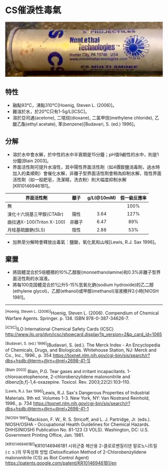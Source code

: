 # CS催淚性毒氣

![cs_gas_projectile](cs_gas_projectile.jpg)

## 特性

* 融點93°C，沸點310°C[Hoenig, Steven L. (2006)]。
* 難溶於水，於20°C只有1-5g/L[ICSC]。
* 溶於亞司通(acetone), 二噁烷(dioxane), 二氯甲烷(methylene chloride), 乙酸乙酯(ethyl acetate), 苯(benzene)[Budavari, S. (ed.) 1996]。

## 分解

* 溶於水中會水解，於中性的水中半衰期是15分鐘；pH值9鹼性的水中，則是1分鐘[Blain 2003]。
* 界面活性劑可提升水溶性，其中陽性界面活性劑（如4價銨鹽消毒劑，過水時加入的柔順劑）會催化水解，非離子型界面活性劑會稍為抑制水解，陰性界面活性劑（如一般肥皂，洗潔精，洗衣粉）則大幅度抑制水解[KR101469461B1]。

|界面活性劑|離子|g/L(@10mM)|假一級反應率|
|---|:---:|:---:|:---:|
|無|||100%|
|溴化十六烷基三甲銨(CTABr)|陽性|3.64|127%|
|曲拉通X-100(Triton X-100)|非離子|6.47|89%|
|月桂基硫酸鈉(SLS)|陰性|2.88|53%|

* 加熱至分解時會釋放出毒氣：鹽酸，氧化氮和山埃[Lewis, R.J. Sax 1996]。

## 棄置

* 將固體混合於5倍體積的10%乙醇胺(monoethanolamine)和0.3%非離子型界面活性劑的水溶液。
* 將每100克固體混合於1公升5-15%氫氧化鈉(sodium hydroxide)的乙二醇(ethylene glycol)，乙醇(ethanol)或甲醇(methanol)溶液攪拌2小時[NIOSH 1981]。

------

<sup>[Hoenig, Steven L. (2006)]</sup>Hoenig, Steven L. (2006). Compendium of Chemical Warfare Agents. Springer. p. 138. ISBN 978-0-387-34626-7.

<sup>[ICSC]</sup>ILO International Chemical Safety Cards (ICSC) http://www.ilo.org/dyn/icsc/showcard.display?p_version=2&p_card_id=1065

<sup>[Budavari, S. (ed.) 1996]</sup>[Budavari, S. (ed.). The Merck Index - An Encyclopedia of Chemicals, Drugs, and Biologicals. Whitehouse Station, NJ: Merck and Co., Inc., 1996., p. 354 https://toxnet.nlm.nih.gov/cgi-bin/sis/search/r?dbs+hsdb:@term+@rn+@rel+2698-41-1]

<sup>[Blain 2003]</sup> Blain, P.G. Tear gases and irritant incapacitants. 1-chloroacetophenone, 2-chlorobenzylidene malononitrile and dibenz[b,f]-1,4-oxazepine. Toxicol. Rev. 2003;22(2):103–110.

<sup>[Lewis, R.J. Sax 1996]</sup>Lewis, R.J. Sax's Dangerous Properties of Industrial Materials. 9th ed. Volumes 1-3. New York, NY: Van Nostrand Reinhold, 1996., p. 734 https://toxnet.nlm.nih.gov/cgi-bin/sis/search/r?dbs+hsdb:@term+@rn+@rel+2698-41-1

<sup>[NIOSH 1981]</sup>Mackison, F. W., R. S. Stricoff, and L. J. Partridge, Jr. (eds.). NIOSH/OSHA - Occupational Health Guidelines for Chemical Hazards. DHHS(NIOSH) Publication No. 81-123 (3 VOLS). Washington, DC: U.S. Government Printing Office, Jan. 1981.

<sup>[KR101469461B1]</sup>KR101469461B1 시위군중 해산용 2-클로로벤질리덴 말로노니트릴(ｃｓ)의 무독성화 방법 (Detoxification Method of 2-Chlorobenzylidene malononitrile (CS) as Riot Control Agent) https://patents.google.com/patent/KR101469461B1/en
